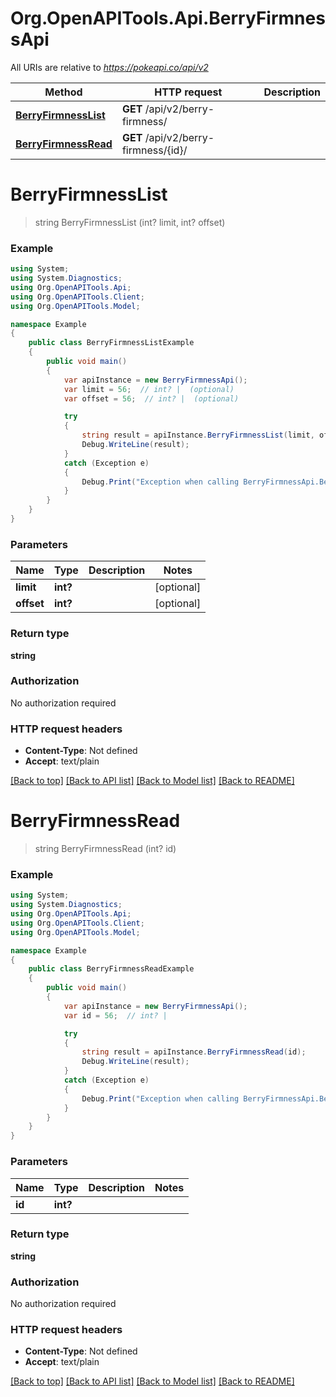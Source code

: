 # Org.OpenAPITools.Api.BerryFirmnessApi

All URIs are relative to *https://pokeapi.co/api/v2*

Method | HTTP request | Description
------------- | ------------- | -------------
[**BerryFirmnessList**](BerryFirmnessApi.md#berryfirmnesslist) | **GET** /api/v2/berry-firmness/ | 
[**BerryFirmnessRead**](BerryFirmnessApi.md#berryfirmnessread) | **GET** /api/v2/berry-firmness/{id}/ | 


<a name="berryfirmnesslist"></a>
# **BerryFirmnessList**
> string BerryFirmnessList (int? limit, int? offset)



### Example
```csharp
using System;
using System.Diagnostics;
using Org.OpenAPITools.Api;
using Org.OpenAPITools.Client;
using Org.OpenAPITools.Model;

namespace Example
{
    public class BerryFirmnessListExample
    {
        public void main()
        {
            var apiInstance = new BerryFirmnessApi();
            var limit = 56;  // int? |  (optional) 
            var offset = 56;  // int? |  (optional) 

            try
            {
                string result = apiInstance.BerryFirmnessList(limit, offset);
                Debug.WriteLine(result);
            }
            catch (Exception e)
            {
                Debug.Print("Exception when calling BerryFirmnessApi.BerryFirmnessList: " + e.Message );
            }
        }
    }
}
```

### Parameters

Name | Type | Description  | Notes
------------- | ------------- | ------------- | -------------
 **limit** | **int?**|  | [optional] 
 **offset** | **int?**|  | [optional] 

### Return type

**string**

### Authorization

No authorization required

### HTTP request headers

 - **Content-Type**: Not defined
 - **Accept**: text/plain

[[Back to top]](#) [[Back to API list]](../README.md#documentation-for-api-endpoints) [[Back to Model list]](../README.md#documentation-for-models) [[Back to README]](../README.md)

<a name="berryfirmnessread"></a>
# **BerryFirmnessRead**
> string BerryFirmnessRead (int? id)



### Example
```csharp
using System;
using System.Diagnostics;
using Org.OpenAPITools.Api;
using Org.OpenAPITools.Client;
using Org.OpenAPITools.Model;

namespace Example
{
    public class BerryFirmnessReadExample
    {
        public void main()
        {
            var apiInstance = new BerryFirmnessApi();
            var id = 56;  // int? | 

            try
            {
                string result = apiInstance.BerryFirmnessRead(id);
                Debug.WriteLine(result);
            }
            catch (Exception e)
            {
                Debug.Print("Exception when calling BerryFirmnessApi.BerryFirmnessRead: " + e.Message );
            }
        }
    }
}
```

### Parameters

Name | Type | Description  | Notes
------------- | ------------- | ------------- | -------------
 **id** | **int?**|  | 

### Return type

**string**

### Authorization

No authorization required

### HTTP request headers

 - **Content-Type**: Not defined
 - **Accept**: text/plain

[[Back to top]](#) [[Back to API list]](../README.md#documentation-for-api-endpoints) [[Back to Model list]](../README.md#documentation-for-models) [[Back to README]](../README.md)

